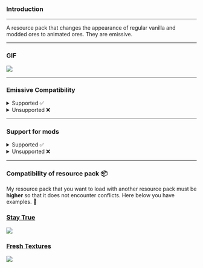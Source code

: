 ### Introduction
<hr>
A resource pack that changes the appearance of regular vanilla and modded ores to animated ores. 
They are emissive.
<hr>

### GIF
![](https://github.com/raspberrygitq/Animated-Ore/blob/main/animated.gif)
<hr>

### Emissive Compatibility

<details>
<summary>Supported ✅</summary>

* [OptiFine](https://optifine.net/downloads)¹ - ✅
    * requires **Emissive Textures** to be enabled. (*The default is on*)
* [Continuity](https://modrinth.com/mod/continuity)¹ - ✅
    * required [Sodium](https://modrinth.com/mod/sodium)² **0.6.0 or later** (*For now, it is in a preview version released as a beta version*)
    * required [Embeddium](https://modrinth.com/mod/embeddium)² **0.3.20 or later**, but only with [Sinytra Connector](https://modrinth.com/mod/connector)
    * required [Indium](https://modrinth.com/mod/indium)³ (only **older versions** of **Sodium than version 0.6.0**)
    * required [Lazurite](https://www.curseforge.com/minecraft/mc-mods/lazurite)³ (applies only to Forge 1.20.1. If you are using an older version of Embeddium **0.3.19 and lower**)
* [Connectedness](https://modrinth.com/mod/connectedness)¹ - ✅
    * required [Embeddium](https://modrinth.com/mod/embeddium) (for action Reforgium, **only 1.19.2 and 1.18.2**)
    * required [Reforgium](https://modrinth.com/mod/reforgium)³

`¹` - Without these modifications, the resource pack will still work. It will use the resources contained in Minecraft Vanilla (*unmodified*). The only thing you won't experience is the resource pack emissive features.

`²` - The FRAPI interface has been implemented.

`³` - Mods that are required. Without them, Minecraft will not start or will crash.
</details>

<details>
<summary>Unsupported ❌</summary>

* Vanilla
    * If you are looking for a vanilla version of emissive animated ores I invite you [here](https://modrinth.com/resourcepack/animated-ore-vanilla-emissive). Project is in alpha development as it is being rolled out with the release of snapshots for a future version, **1.21.2**.
</details>
<hr>

### Support for mods

<details>
<summary>Supported ✅</summary>

* [Universal Ores](https://modrinth.com/mod/universal_ores)¹
* [Deeper and Darker](https://modrinth.com/mod/deeperdarker)¹
* [Weeping Angels](https://modrinth.com/mod/weeping-angels)¹
* [Aether](https://modrinth.com/mod/aether)¹
* [Aether Ancient](https://modrinth.com/mod/ancient-aether)¹
* More Ore Stones [[Forge](https://www.curseforge.com/minecraft/mc-mods/mores-forge)¹/[Fabric](https://modrinth.com/mod/mores)¹]
* [Alex Caves](https://modrinth.com/mod/alexs-caves)¹
* [Caves and Cliffs (backport to 1.16.5)](https://www.curseforge.com/minecraft/mc-mods/caves-and-cliffs-backport)¹
* [Gems And Crystals](https://www.curseforge.com/minecraft/mc-mods/gems-and-crystals)¹
* [Spelunkery](https://modrinth.com/mod/spelunkery)¹
* [Clay Overhaul](https://www.curseforge.com/minecraft/mc-mods/clay-overhaul)¹

`¹` - Modifications are optional.

</details>
<details>
<summary>Unsupported ❌</summary>

* [Excavated Variants](https://modrinth.com/mod/excavated_variants)
</details>
<hr>

### Compatibility of resource pack 📦
My resource pack that you want to load with another resource pack must be **higher** so that it does not encounter conflicts. Here below you have examples. 🔽

### [Stay True](https://www.curseforge.com/minecraft/texture-packs/stay-true)

![](https://i.imgur.com/AhRSIWP.png)

### [Fresh Textures](https://modrinth.com/resourcepack/fresh-textures)

![](https://i.imgur.com/LzkMrob.png)